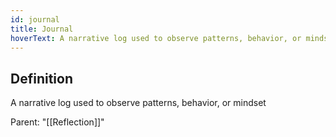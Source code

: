 ```yaml
---
id: journal
title: Journal
hoverText: A narrative log used to observe patterns, behavior, or mindset
---
```

## Definition
A narrative log used to observe patterns, behavior, or mindset

Parent: "[[Reflection]]"